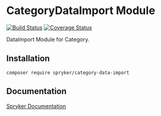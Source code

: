 # CategoryDataImport Module
[![Build Status](https://travis-ci.org/spryker/category-data-import.svg)](https://travis-ci.org/spryker/category-data-import)
[![Coverage Status](https://coveralls.io/repos/github/spryker/category-data-import/badge.svg)](https://coveralls.io/github/spryker/category-data-import)

DataImport Module for Category.

## Installation

```
composer require spryker/category-data-import
```

## Documentation

[Spryker Documentation](https://academy.spryker.com/developing_with_spryker/module_guide/modules.html)
